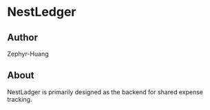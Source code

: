 # NestLedger

## Author
Zephyr-Huang

## About
NestLadger is primarily designed as the backend for shared expense tracking.
